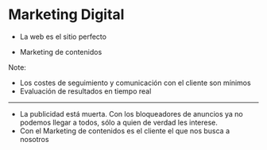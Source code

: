 # Marketing Digital

- La web es el sitio perfecto<!-- .element: class="fragment" data-fragment-index="1" -->

- Marketing de contenidos<!-- .element: class="fragment" data-fragment-index="2" -->

Note:
* Los costes de seguimiento y comunicación con el cliente son mínimos
* Evaluación de resultados en tiempo real
---
* La publicidad está muerta. Con los bloqueadores de anuncios ya no podemos llegar a todos, sólo a quien de verdad les interese.
* Con el Marketing de contenidos es el cliente el que nos busca a nosotros
